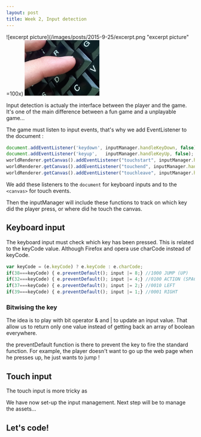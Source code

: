 ```yaml
---
layout: post
title: Week 2, Input detection
---
```


![excerpt picture](/images/posts/2015-9-25/excerpt.png "excerpt picture" =100x)
<img src="/images/posts/2015-9-25/excerpt.png" alt="excerpt picture" style="width:200px;height:148px;">

Input detection is actualy the interface between the player and the game. It's one of the main difference between a fun game and a unplayable game... 

The game must listen to input events, that's why we add EventListener to the document :

```javascript
document.addEventListener('keydown', inputManager.handleKeyDown, false);
document.addEventListener('keyup',   inputManager.handleKeyUp, false);
worldRenderer.getCanvas().addEventListener("touchstart", inputManager.handleStart, false); 
worldRenderer.getCanvas().addEventListener("touchend", inputManager.handleEnd, false); 
worldRenderer.getCanvas().addEventListener("touchleave", inputManager.handleEnd, false);   
```

We add these listeners to the `document` for keyboard inputs and to the `<canvas>` for touch events.

Then the inputManager will include these functions to track on which key did the player press, or where did he touch the canvas.

## <a name="key_press"></a>Keyboard input

The keyboard input must check which key has been pressed. This is related to the keyCode value. Although Firefox and opera use charCode instead of keyCode.

```javascript
var keyCode = (e.keyCode) ? e.keyCode : e.charCode;
if(38===keyCode) { e.preventDefault(); input |= 8;} //1000 JUMP (UP)
if(32===keyCode) { e.preventDefault(); input |= 4;} //0100 ACTION (SPACE)
if(37===keyCode) { e.preventDefault(); input |= 2;} //0010 LEFT
if(39===keyCode) { e.preventDefault(); input |= 1;} //0001 RIGHT
```

### Bitwising the key

The idea is to play with bit operator & and | to update an input value. 
That allow us to return only one value instead of getting back an array of boolean everywhere.

the preventDefault function is there to prevent the key to fire the standard function. 
For example, the player doesn't want to go up the web page when he presses up, he just wants to jump !


## <a name="screen_touch"></a>Touch input

The touch input is more tricky as 




We have now set-up the input management. 
Next step will be to manage the assets...


## Let's code!
